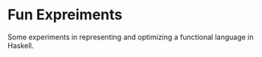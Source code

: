 # Fun Expreiments

Some experiments in representing and optimizing a functional language in Haskell.